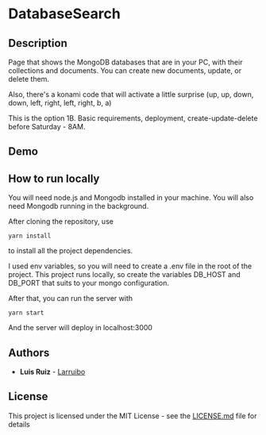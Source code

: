 # DatabaseSearch

## Description

Page that shows the MongoDB databases that are in your PC, with their collections and documents.
You can create new documents, update, or delete them.

Also, there's a konami code that will activate a little surprise (up, up, down, down, left, right, left, right, b, a)

This is the option 1B. Basic requirements, deployment, create-update-delete before Saturday - 8AM.

## Demo

## How to run locally

You will need node.js and Mongodb installed in your machine. You will also need Mongodb running in the background.

After cloning the repository, use

    yarn install

to install all the project dependencies.

I used env variables, so you will need to create a .env file in the root of the project. This project runs locally, so create the variables DB_HOST and DB_PORT that suits to your mongo configuration.

After that, you can run the server with

    yarn start

And the server will deploy in localhost:3000

## Authors

-   **Luis Ruiz** - [Larruibo](https://github.com/larruibo)

## License

This project is licensed under the MIT License - see the [LICENSE.md](LICENSE.md) file for details
